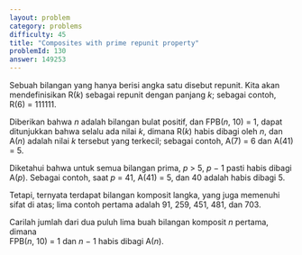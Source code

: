 ```yaml
---
layout: problem
category: problems
difficulty: 45
title: "Composites with prime repunit property"
problemId: 130
answer: 149253
---
```

Sebuah bilangan yang hanya berisi angka satu disebut repunit. Kita akan mendefinisikan R(*k*) sebagai repunit dengan panjang *k*; sebagai contoh, R(6) = 111111.

Diberikan bahwa *n* adalah bilangan bulat positif, dan FPB(*n*, 10) = 1, dapat ditunjukkan bahwa selalu ada nilai *k*, dimana R(*k*) habis dibagi oleh *n*, dan A(*n*) adalah nilai *k* tersebut yang terkecil; sebagai contoh, A(7) = 6 dan A(41) = 5.

Diketahui bahwa untuk semua bilangan prima, *p* > 5, *p* − 1 pasti habis dibagi A(*p*). Sebagai contoh, saat *p* = 41, A(41) = 5, dan 40 adalah habis dibagi 5.

Tetapi, ternyata terdapat bilangan komposit langka, yang juga memenuhi sifat di atas; lima contoh pertama adalah 91, 259, 451, 481, dan 703.

Carilah jumlah dari dua puluh lima buah bilangan komposit *n* pertama, dimana  
FPB(*n*, 10) = 1 dan *n* − 1 habis dibagi A(*n*).
